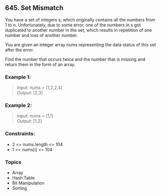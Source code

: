 ## 645. Set Mismatch
You have a set of integers s, which originally contains all the numbers from 1 to n. Unfortunately, due to some error, one of the numbers in s got duplicated to another number in the set, which results in repetition of one number and loss of another number.

You are given an integer array nums representing the data status of this set after the error.

Find the number that occurs twice and the number that is missing and return them in the form of an array.

### Example 1:

> Input: nums = [1,2,2,4]<br/>
> Output: [2,3]

### Example 2:

> Input: nums = [1,1]<br/>
> Output: [1,2]
 

### Constraints:

- 2 <= nums.length <= 104
- 1 <= nums[i] <= 104
  
### Topics

- Array
- Hash Table
- Bit Manipulation
- Sorting